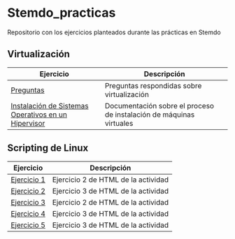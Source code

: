 # Stemdo_practicas
Repositorio con los ejercicios planteados durante las prácticas en Stemdo

## Virtualización

| Ejercicio        | Descripción                |
| -------------    | -------------              |
| [Preguntas](/Virtualizaci%C3%B3n/Preguntas.md) | Preguntas respondidas sobre virtualización |
| [Instalación de Sistemas Operativos en un Hipervisor]() | Documentación sobre el proceso de instalación de máquinas virtuales |


## Scripting de Linux

| Ejercicio        | Descripción                |
| -------------    | -------------              |
| [Ejercicio 1](/Tema1/Ejercicio2HTML.html) | Ejercicio 2 de HTML de la actividad |
| [Ejercicio 2](/Tema1/Ejercicio3HTML.html) | Ejercicio 3 de HTML de la actividad |
| [Ejercicio 3](/Tema1/Ejercicio2HTML.html) | Ejercicio 2 de HTML de la actividad |
| [Ejercicio 4](/Tema1/Ejercicio3HTML.html) | Ejercicio 3 de HTML de la actividad |
| [Ejercicio 5](/Tema1/Ejercicio3HTML.html) | Ejercicio 3 de HTML de la actividad |
